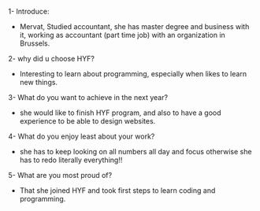 1- Introduce:

* Mervat, Studied accountant, she has master degree and business with it, working as accountant (part time job) with an organization in Brussels.

2- why did u choose HYF?

* Interesting to learn about programming, especially when likes to learn new things.

3- What do you want to achieve in the next year?

* she would like to finish HYF program, and also to have a good experience to be able to design websites.

4- What do you enjoy least about your work?

* she has to keep looking on all numbers all day and focus otherwise she has to redo literally everything!!

5- What are you most proud of?

* That she joined HYF and took first steps to learn coding and programming.
